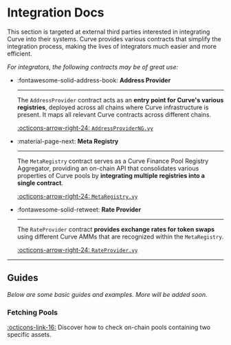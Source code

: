 <h1>Integration Docs</h1>

This section is targeted at external third parties interested in integrating Curve into their systems. Curve provides various contracts that simplify the integration process, making the lives of integrators much easier and more efficient.

*For integrators, the following contracts may be of great use:*

<div class="grid cards" markdown>

-   :fontawesome-solid-address-book: **Address Provider**

    ---

    The `AddressProvider` contract acts as an **entry point for Curve's various registries**, deployed across all chains where Curve infrastructure is present. It maps all relevant Curve contracts across different chains.

    [:octicons-arrow-right-24: `AddressProviderNG.vy`](./address-provider.md)

-   :material-page-next: **Meta Registry**

    ---

    The `MetaRegistry` contract serves as a Curve Finance Pool Registry Aggregator, providing an on-chain API that consolidates various properties of Curve pools by **integrating multiple registries into a single contract**.

    [:octicons-arrow-right-24: `MetaRegistry.vy`](./metaregistry.md)

-   :fontawesome-solid-retweet: **Rate Provider**

    ---

    The `RateProvider` contract **provides exchange rates for token swaps** using different Curve AMMs that are recognized within the `MetaRegistry`.

    [:octicons-arrow-right-24: `RateProvider.vy`](./rate-provider.md)

</div>


---


## **Guides**

*Below are some basic guides and examples. More will be added soon.*

### **Fetching Pools**
[:octicons-link-16:](./metaregistry.md#fetching-liquidity-pools) Discover how to check on-chain pools containing two specific assets.
